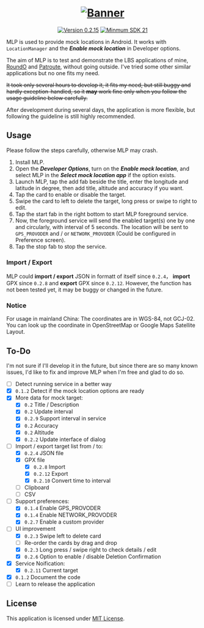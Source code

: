 <h1 align=center><a href="#"><img src="./Resource/Banner.svg" alt="Banner"></a></h1>
<p align=center>
    <a href="./CHANGELOG.md"><img alt="Version 0.2.15" src="https://img.shields.io/badge/version-0.2.15-orange.svg"/></a>
    <a href="https://www.android.com/versions/lollipop-5-0/"><img alt="Minmum SDK 21" src="https://img.shields.io/badge/min_SDK-21-A4C639.svg"/></a>
</p>

MLP is used to provide mock locations in Android. It works with `LocationManager` and the ***Enable mock location*** in Developer options.

The aim of MLP is to test and demonstrate the LBS applications of mine,  [RoundO](https://github.com/lucka-me/RoundO-android "GitHub") and [Patroute](https://github.com/lucka-me/Patroute-android "GitHub"), without going outside. I've tried some other similar applications but no one fits my need.

~~It took only several hours to develop it, it fits my need, but still buggy and hardly exception-handled, so it **may** work fine only when you follow the usage guideline below carefully.~~

After development during several days, the application is more flexible, but following the guideline is still highly recommended.

## Usage
Please follow the steps carefully, otherwise MLP may crash.

1. Install MLP.
2. Open the ***Developer Options***, turn on the ***Enable mock location***, and select MLP in the ***Select mock location app*** if the option exists.
3. Launch MLP, tap the add fab beside the title, enter the longitude and latitude in degree, then add title, altitude and accuracy if you want.
4. Tap the card to enable or disable the target.
5. Swipe the card to left to delete the target, long press or swipe to right to edit.
6. Tap the start fab in the right bottom to start MLP foreground service.
7. Now, the foreground service will send the enabled target(s) one by one and circularly, with interval of 5 seconds. The location will be sent to `GPS_PROVODER` and / or `NETWORK_PROVODER` (Could be configured in Preference screen).
8. Tap the stop fab to stop the service.

### Import / Export
MLP could **import / export** JSON in formatt of itself since `0.2.4`， **import** GPX since `0.2.8` and **export** GPX since `0.2.12`. However, the function has not been tested yet, it may be buggy or changed in the future.

### Notice
For usage in mainland China: The coordinates are in WGS-84, not GCJ-02. You can look up the coordinate in OpenStreetMap or Google Maps Satellite Layout.

## To-Do
I'm not sure if I'll develop it in the future, but since there are so many known issues, I'd like to fix and improve MLP when I'm free and glad to do so.

- [ ] Detect running service in a better way
- [x] `0.1.2` Detect if the mock location options are ready
- [x] More data for mock target:
  - [x] `0.2` Title / Description
  - [x] `0.2` Update interval
  - [x] `0.2.9` Support interval in service
  - [x] `0.2` Accuracy
  - [x] `0.2` Altitude
  - [x] `0.2.2` Update interface of dialog
- [ ] Import / export target list from / to:
  - [x] `0.2.4` JSON file
  - [x] GPX file
    - [x] `0.2.8` Import
    - [x] `0.2.12` Export
    - [x] `0.2.10` Convert time to interval
  - [ ] Clipboard
  - [ ] CSV
- [ ] Support preferences:
  - [x] `0.1.4` Enable GPS_PROVODER
  - [x] `0.1.4` Enable NETWORK_PROVODER
  - [x] `0.2.7` Enable a custom provider
- [ ] UI improvement
  - [x] `0.2.3` Swipe left to delete card
  - [ ] Re-order the cards by drag and drop
  - [x] `0.2.3` Long press / swipe right to check details / edit
  - [x] `0.2.6` Option to enable / disable Deletion Confirmation
- [x] Service Noification:
  - [x] `0.2.11` Current target
- [x] `0.1.2` Document the code
- [ ] Learn to release the application

## License
This application is licensed under [MIT License](./LICENSE).
